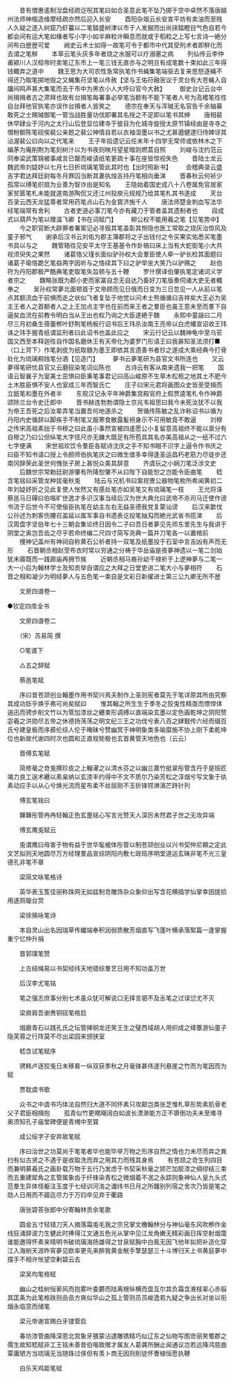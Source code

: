 <!-- { "loadSidebar": true } -->
　　昔有僧惠逺制湼盘经疏讫呪其笔曰如合圣意此笔不坠乃掷于空中卓然不落唐越州法师神楷造维摩经疏亦然后迎入长安
　　酉阳杂爼云长安宣平坊有卖油而至贱人久疑之逐入树窟乃虾蟇以二笔錔盛树津以市于人发掘而出尚挟錔瞪目气色自若今都会间有运大笔如椽者写小字小如半麻粒许瞬息而就或于稻粒之上写七言诗一絶分间布白歴歴可爱
　　阙史云术士如得一故笔可令于都市中代其受刑术者即觧化而去谓之笔觧
　　本草云笔头灰多年者烧之水服可以疗溺塞之病
　　列仙传云李仲甫颍川人汉桓帝时卖笔辽东市上一笔三钱无直亦与之明旦有成笔数十束如此三年得钱輙弃之道中
　　魏王思为大司农性急常执笔作书蝇集笔端驱去复来思怒逐蝇不得还乃取笔掷地毁之又蝇集苻坚笔以传赦【坚与王佑苻融宻议于灵台有大苍蝇入自牖间鸣声甚大集笔而去于市中为黑衣小人大呼曰官今大赦】
　　御史台记云台中尚揖揖者古之肃拜也故有台揖笔每署事必举笔当额有不能下笔者人号为高榰笔徃徃自台拜他官执笔亦误作台揖者人皆笑之
　　德宗在奉天与浑瑊无名官告千余轴募敢死之士赐瑊御笔一管当战胜量功伐即署其名授之不足即以笔书其绅
　　唐相裴休早肄业于河内之太行山后登显位建寺于彼目为化城寺旋授太原节镇经由是寺寺之僧粉额陈笔砚俟裴公亲题之裴公神情自若以衣袖湿墨以书之尤甚遒健逮归侍婢讶其沾渥裴公曰向以之代笔来
　　王子年拾遗记云任末年十四学无常师或依林木之下编茅为庵削荆为笔刻树汁以为书夜则映月望星暗则燃蒿自照
　　刘峻与沈约范云同奉梁武策锦被事咸言已罄而峻请纸笔更疏十事在座皆惊视失色
　　晋陆士龙云魏武帝刘媫妤以七月七日折琉璃笔管此其时也【出时照新书】
　　会稽典录云盛吉字君达拜廷尉每冬月罪囚当断其妻执烛吉持丹笔相向垂涕
　　晋春秋云何祯少孤常以缚笔织扇为业善为智诈由是知名
　　王隐始着国史成八十八卷属免官居家家贫匮笔札未能就遂南游陶侃又还江州投庾元规规乃给其笔札其书遂成
　　天台百录云西天龙猛尊者常用药笔点山石为金寳济施千人
　　唐法师楚金刺血写法华经笔端常有舍利
　　古者吏道必事刀笔今亦有藏刀于管者盖其遗制者也
　　段成式以葫芦为笔以赠温飞卿【书在词赋门】
　　柳公权不能用羲之笔【见笔势中】
　　今之职官断大辟罪者署案记必寻毁其笔盖彰其恻隐也医工常取之烧灰治惊风及童子邪气
　　谢承后汉书云刘佑为郡主簿郡将之子出钱付之令买果实佑悉买笔墨书具以与之
　　魏管辂徃见安平太守王基基令作卦辂曰床上当有大蛇衘笔小大共视须臾失之果然
　　诸葛恪父瑾长面似驴孙权大会羣臣使人牵一驴长检其面题曰诸葛子瑜恪跪乞笔益两字因听与之恪续其下曰之驴举坐大笑乃以驴赐之
　　赵伯符为丹阳郡极严酷典笔吏取笔失旨顿与五十鞭
　　罗什撰译伯肇执笔定诸词义学者宗之
　　魏略张既为郡小吏而家冨自念无自达乃畜好刀笔版奏伺诸大吏无者輙奉之
　　吴孙权常夣北面顿首于文帝顾而见日俄而日变为三日忽见一人从前以笔点其额流血于前惧而走之状似飞者复坠于地觉以问术士熊循循曰吉祥矣大王必为吴主王者人之首额者人之上王加点主字也在前而来王者之羣臣也虽王意未至而羣下自逼矣血流在前教令明白当从王出也权乃询之大臣遂絶于魏
　　永熙中童謡曰二月尽三月初桑生蓓蕾栁叶舒荆笔杨板行诏书后王玮杀汝南王亮帝以白虎幡宣诏收王玮诛之玮手握青纸谓监刑者曰此诏书也盖此应之
　　宋云行记云以魏神龟中至乌苌国又西至本释迦徃自作国名磨休王有天帝化为婆罗门形语王曰我甚知圣法须打■〈口上肎下〉作笔剥皮为纸取髓为墨王即依其言遗善书者抄之遂成大乘经典今打骨处化为琉璃桐烛笔分酒【见造门】
　　夣书云夣笔研为县官文书所连也
　　又云夣得笔研忧县官又云磨砚染笔词讼陈也
　　古诗云有客从南来遗我一把笔
　　国语云智襄子为室美士茁惧曰臣秉笔事君记曰高山峻原不生草木松栢之地其土不肥今土木胜臣惧不安人也室成三年而智氏亡
　　庄子曰宋元君将画图众史皆至受揖而立舐笔和墨在外者半
　　东观汉记永平年神爵集宫殿官府上假贾逵笔札令作神爵颂除兰台令史迁郎中
　　晋书赫连勃勃谓隐士京兆韦祖思曰我今未死汝犹不以我为帝王吾死之后汝辈弄笔当置吾何地遂杀之
　　贺循传陈敏之乱诈称诏书以循为丹阳内史循辞以脚疾手不制笔又服寒食散露髪袒身示不可用敏竟不敢逼
　　刘穆之传宋高祖素拙于书穆之曰此虽小事然宣被四逺愿公小复留意高祖终不能以禀分有自穆之乃曰公但纵笔大字径尺亦无嫌大既足有所苞具其名亦美高祖从之一纸不过六七字便满
　　宋世祖欢饮令羣臣各赋诗沈庆之手不知书眼不识字上逼令作书庆之曰臣不知书请口授上令颜师伯执笔庆之曰微生值多幸得逢圣运昌朽老筋力尽徒步还南冈辞荣此圣世何愧张子房上甚悦众美其辞意
　　齐虞玩之小娴刀笔泛涉文史
　　后魏世宗常勅廷尉游肇有所降恕肇不从曰陛下自能恕之岂能令臣曲笔
　　嵇含笔铭曰采管龙种拔毫秋兎
　　陆云与兄机书曰案视曺公器物笔枚所希闻黄初二年刘媫妤折之见此复使人怅然又有感处笔亦如吴笔又有琉璃笔一枝
　　王允将诛蔡邕马日磾曰伯喈旷世逸才多识汉事当续后汉为世大典允曰武帝不杀司马迁使作谤书流于后世今不可使佞臣执笔在幼主左右无益圣德我党复蒙讪谤
　　后汉来歙伐公孙述为刺客伤腰召盖延以属军事自书遗表讫投笔抽刄而絶光武省书揽涕
　　后汉周盘字坚伯年七十三朝会集论终日因令二子曰吾日者夣见先师东里先生与我讲于阴堂之奥岂吾齿之尽乎若命终编二尺四寸简写尧典一篇并刀笔各一以置棺前
　　捜神记盖州有神祠自称黄石公祈者持一双笔及纸墨投于石室中言吉凶有声而无形
　　石晋朝丞相赵茔布衣时常以穷通之分祷于华岳庙是夜夣神遗以一笔二剑始犹未寤既而一践廊庙再拥节旄
　　近朝丞相马裔孙幼干禄祈于上逻神夣与二笔一大一小后为翰林学士及知贡举自谓应之大拜之日堂吏进二笔大小与夣相符
　　石晋之相和凝少为明经夣人与五色笔一束自是文彩日新擢进士第三公九卿无所不歴

　　文房四谱卷一

●钦定四库全书

　　文房四谱卷二

　　（宋）苏易简 撰

　　○笔谱下

　　△五之辞赋

　　蔡邕笔赋

　　序曰昔苍颉创业翰墨作用书契兴焉夫制作上圣则宪者莫先于笔详原其所由究察其成功铄乎焕乎弗可尚矣赋曰
　　惟其翰之所生生于季冬之狡兎性精亟而慓悍体遄迅而骋步削文竹以为管加漆丝之纒束形调搏以直端染玄墨以定色画乾坤之阴阳赞宓羲之洪勋尽五帝之休德扬荡荡之明文纪三王之功伐兮表八百之肆觐传六经而缀百氏兮建皇极而序彛伦综人伦于晻昧兮赞幽冥于神明象类多喻靡施不协上刚下柔乾坤位也新故代谢四时次也圆和正直规矩极也玄首黄管天地色也（云云）

　　晋傅玄笔赋

　　简修毫之竒兎撰珍皮之上翰濯之以清水芬之以幽兰嘉竹挺翠彤管含丹于是班匠竭力良工逞术纒以素枲纳以玄漆丰约得中不文不质尔乃染芳松之淳烟兮写文象于纨素动应手以从心兮焕光流而星布柔不丝屈刚不玉折锋锷淋漓芒跱针列

　　傅玄笔铭曰

　　韡韡彤管冉冉轻翰正色玄墨铭心写言光赞天人深厉未然君子世之无攻异端

　　傅玄鹰兎赋云

　　兎谓鹰曰毋害于物有益于世华髦被体彤管以制苍颉创业以兴书契仲尼頼之定此文艺拟则天地圆尽万方经理羣品宣综阴阳内敷七政班序明堂道运玄昧非笔不光三皇德孔非笔不章

　　梁简文咏笔格诗

　　英华表玉笈佳丽称珠网无如兹制竒雕饰杂众象仰出写含花横插学仙掌幸因提拾用遂厕璇台赏

　　梁徐摛咏笔诗

　　本自灵山出名因瑞草传纎端奉积润弱质散芳烟直写飞蓬叶横承落絮篇一逢掌握重宁忆仲升捐

　　晋郭璞笔赞

　　上古结绳易以书契经纬天地错综羣艺日用不知功盖万世

　　后汉李尤笔铭

　　笔之强志庶事分别七术虽众犹可解说口无择言驷不及舌笔之过误愆尤不灭

　　梁庾肩吾谢赉铜砚笔格启

　　烟磨青石以践孔氏之坛管挿铜龙还笑王生之璧西域胡人用织成之绛簟游仙童子隐芙蓉之行阵莫不尽出梁园来颁狭室

　　嵇含试笔赋序

　　骋韩卢逐狡兎日未移晷一纵双获季秋之月毫锋甚伟遂刋悬崖之竹而为笔因而为赋

　　贾耽虞书歌

　　众书之中虞书巧体法自然归大道不同怀素只攻颠岂类张芝惟札草形势素肌骨老父子君臣相揖抱
　　孤青似竹更飕飗阔白如波长漂渺能方正不隳倒功夫未至难寻奥须知孔子庙堂碑便是青缃中至寳

　　成公绥字子安弃故笔赋

　　序曰治世之功莫尚于笔笔者毕也能毕举万物之形序自然之情也力未尽而弃之粪扫有似古贤之不遇于是收取洗而弃之用其力而残其身焉
　　有苍颉之竒生列四目而兼明慕羲氏之画卦载万物于五行乃发虑于书契采秋毫之颕芒加胶漆之绸缪结三束而五重建犀角之玄管属象齿于纤锋染青松之微烟着不冺之永踪则象神仙人皇九头式范羣生异体怪躯注玉度于七经训河洛之谶纬书日月之所躔别列宿之舍次乃皆是笔之勋人日用而不寤迄尽力于万钧卒见弃于衢路

　　唐张碧荅张郎中分寄翰林贡余笔歌

　　圆金五寸轻错刀天人摘落霜兎毛我之宗兄掌文檄翰林分与神仙毫东风吹栁作金线狂涌辞波力生健此时捧得江文通五色光从掌中见江龙角嫩无精彩画日挥空射烟霭谁能邀得怀素来晴明书破琉璃海扬雄得之甘泉赋胸中白鳯无因飞他年拟把补造化穿江入海剜天涯昨宵夣见欧率更先来醉我黄金觥手擎瑟瑟三十斗博归天上书黄庭夣中摆手不相许怅望空剰碧云去

　　梁吴均笔格赋

　　幽山之桂树恒萦风而抱雾叶委欝而陆离根纵横而盘互尔其负霜含液枝翠心赤翦其匡条为此笔格趺则嵒嵒方爽似华山之孤上管则员员峻逸若九疑之争出长对坐以衔烟永临窓而储笔

　　梁元帝谢宣赐白牙镂管启

　　春坊漆管曲降深恩北宫象牙猥蒙沾逮雕镌精巧似辽东之仙物写图竒丽笑蜀郡之儒生故知嵇赋非工王铭未善昔伯喈致赠才属友人葛龚所酬止闻通议岂若远降鸿慈曲覃庸陋方当琉璃无当随珠过侈但有羡卜商无因则削徒怀曺植恒愿执鞭

　　白乐天鸡距笔赋

